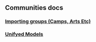 ## Communities docs

### [Importing groups (Camps, Arts Etc)](import-groups/)

### [Unifyed Models](../models/)
